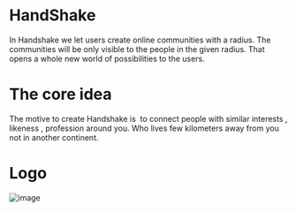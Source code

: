# HandShake
In Handshake we let users create online communities with a radius. 
The communities will be only visible to the people in the given radius. 
That opens a whole new world of possibilities to the users. 
# The core idea
The motive to create Handshake is  to connect people with similar interests , likeness , profession around you. Who lives few kilometers away from you not in another continent.
# Logo
![image](https://user-images.githubusercontent.com/65853064/131088799-ab8ea895-9a29-4b63-879c-d02825f4182e.png)

